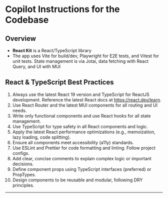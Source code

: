 # Copilot Instructions for the Codebase

## Overview

- **React Kit** is a React/TypeScript library
- The app uses Vite for build/dev, Playwright for E2E tests, and Vitest for unit tests. State management is via Jotai, data fetching with React Query, and UI with MUI

## React & TypeScript Best Practices

1. Always use the latest React 19 version and TypeScript for ReactJS development. Reference the latest React docs at https://react.dev/learn.
2. Use React Router and the latest MUI components for all routing and UI needs.
3. Write only functional components and use React hooks for all state management.
4. Use TypeScript for type safety in all React components and logic.
5. Apply the latest React performance optimizations (e.g., memoization, lazy loading, code splitting).
6. Ensure all components meet accessibility (a11y) standards.
7. Use ESLint and Prettier for code formatting and linting. Follow project configs.
8. Add clear, concise comments to explain complex logic or important decisions.
9. Define component props using TypeScript interfaces (preferred) or PropTypes.
10. Design components to be reusable and modular, following DRY principles.

---

